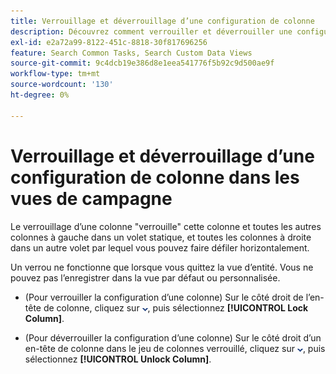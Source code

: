 ```yaml
---
title: Verrouillage et déverrouillage d’une configuration de colonne
description: Découvrez comment verrouiller et déverrouiller une configuration de colonne dans les vues de campagne.
exl-id: e2a72a99-8122-451c-8818-30f817696256
feature: Search Common Tasks, Search Custom Data Views
source-git-commit: 9c4dcb19e386d8e1eea541776f5b92c9d500ae9f
workflow-type: tm+mt
source-wordcount: '130'
ht-degree: 0%

---
```


# Verrouillage et déverrouillage d’une configuration de colonne dans les vues de campagne

Le verrouillage d’une colonne &quot;verrouille&quot; cette colonne et toutes les autres colonnes à gauche dans un volet statique, et toutes les colonnes à droite dans un autre volet par lequel vous pouvez faire défiler horizontalement.

Un verrou ne fonctionne que lorsque vous quittez la vue d’entité. Vous ne pouvez pas l’enregistrer dans la vue par défaut ou personnalisée.

* (Pour verrouiller la configuration d’une colonne) Sur le côté droit de l’en-tête de colonne, cliquez sur ![Flèche vers le bas](/help/search-social-commerce/assets/arrow-down-dropdown.png "Flèche vers le bas"), puis sélectionnez **[!UICONTROL Lock Column]**.

* (Pour déverrouiller la configuration d’une colonne) Sur le côté droit d’un en-tête de colonne dans le jeu de colonnes verrouillé, cliquez sur ![Flèche vers le bas](/help/search-social-commerce/assets/arrow-down-dropdown.png "Flèche vers le bas"), puis sélectionnez **[!UICONTROL Unlock Column]**.
